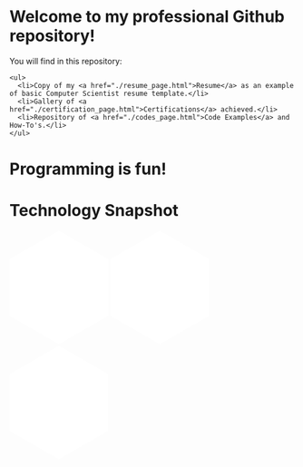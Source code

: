 <div class="content1">
  <div class="content1-container">
    <h1> Welcome to my professional Github repository! </h1>
    <p>You will find in this repository:</p>

    <ul>
      <li>Copy of my <a href="./resume_page.html">Resume</a> as an example of basic Computer Scientist resume template.</li>
      <li>Gallery of <a href="./certification_page.html">Certifications</a> achieved.</li>
      <li>Repository of <a href="./codes_page.html">Code Examples</a> and How-To's.</li>
    </ul>
  </div>
</div>
<div class="content2">
  <div class="content2-conatiner">
    <h1>Programming is fun!</h1>
  </div>
</div>
<div class="content3">
  <h1>Technology Snapshot</h1>
  <div class="content3-container">
    <svg version="1.1" xmlns="http://www.w3.org/2000/svg" width="174" height="200" viewbox="0 0 173.20508075688772 200" style="filter: drop-shadow(rgba(255, 255, 255, 0.5) 0px 0px 10px);"><path fill="#fff" d="M86.60254037844386 0L173.20508075688772 50L173.20508075688772 150L86.60254037844386 200L0 150L0 50Z"></path>Hello</svg>
    <svg version="1.1" xmlns="http://www.w3.org/2000/svg" width="174" height="200" viewbox="0 0 173.20508075688772 200" style="filter: drop-shadow(rgba(255, 255, 255, 0.5) 0px 0px 10px);"><path fill="#fff" d="M86.60254037844386 0L173.20508075688772 50L173.20508075688772 150L86.60254037844386 200L0 150L0 50Z"></path></svg>
    <svg version="1.1" xmlns="http://www.w3.org/2000/svg" width="174" height="200" viewbox="0 0 173.20508075688772 200" style="filter: drop-shadow(rgba(255, 255, 255, 0.5) 0px 0px 10px);"><path fill="#fff" d="M86.60254037844386 0L173.20508075688772 50L173.20508075688772 150L86.60254037844386 200L0 150L0 50Z"></path></svg>
  </div>
</div>
